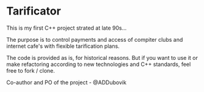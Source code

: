 # Tarificator

This is my first C++ project strated at late 90s...

The purpose is to control payments and access of compiter clubs and internet cafe's with flexible tarification plans.

The code is provided as is, for historical reasons. But if you want to use it or make refactoring according to new technologies and C++ standards, feel free to fork / clone.

Co-author and PO of the project - @ADDubovik
